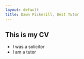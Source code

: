 ```yaml
---
layout: default
title: Dawn Pickerill, Best Tutor
---
```

## This is my CV
* I was a solicitor
* I am a tutor